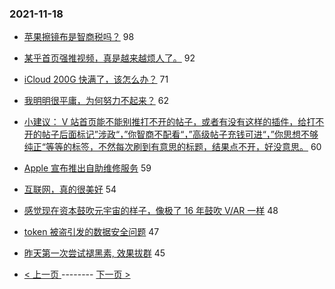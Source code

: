 ### 2021-11-18 
- [苹果擦镜布是智商税吗？](https://www.v2ex.com/t/816217) 98
- [某乎首页强推视频，真是越来越烦人了。](https://www.v2ex.com/t/816185) 92
- [iCloud 200G 快满了，该怎么办？](https://www.v2ex.com/t/816168) 71
- [我明明很平庸，为何努力不起来？](https://www.v2ex.com/t/816270) 62
- [小建议： V 站首页能不能别推打不开的帖子，或者有没有这样的插件，给打不开的帖子后面标记”涉政“，”你智商不配看“，”高级帖子充钱可进“，”你思想不够纯正“等等的标签，不然每次刷到有意思的标题，结果点不开，好没意思。](https://www.v2ex.com/t/816276) 60
- [Apple 宣布推出自助维修服务](https://www.v2ex.com/t/816181) 59
- [互联网，真的很美好](https://www.v2ex.com/t/816261) 54
- [感觉现在资本鼓吹元宇宙的样子，像极了 16 年鼓吹 V/AR 一样](https://www.v2ex.com/t/816201) 48
- [token 被盗引发的数据安全问题](https://www.v2ex.com/t/816341) 47
- [昨天第一次尝试褪黑素, 效果拔群](https://www.v2ex.com/t/816240) 45 

- [ < 上一页 ](https://github.com/able8/v2ex-hot-record/blob/master/2021-11-17.md) -------- [ 下一页 > ](https://github.com/able8/v2ex-hot-record/blob/master/2021-11-19.md)